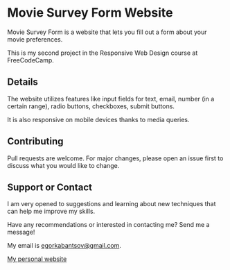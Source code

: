 # Movie Survey Form Website

Movie Survey Form is a website that lets you fill out a form about your movie preferences.

This is my second project in the Responsive Web Design course at FreeCodeCamp.

## Details

The website utilizes features like input fields for text, email, number (in a certain range), radio buttons, checkboxes, submit buttons.

It is also responsive on mobile devices thanks to media queries.

## Contributing
Pull requests are welcome. For major changes, please open an issue first to discuss what you would like to change.

## Support or Contact
I am very opened to suggestions and learning about new techniques that can help me improve my skills.

Have any recommendations or interested in contacting me? Send me a message!

My email is egorkabantsov@gmail.com.

[My personal website](https://egorkabantsov.netlify.app/)

